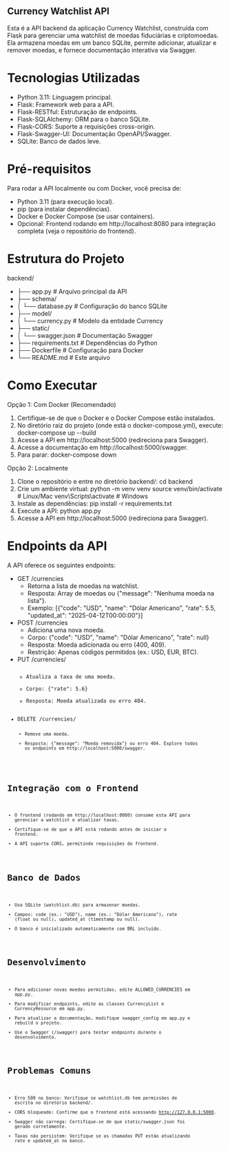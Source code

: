 ## Currency Watchlist API
Esta é a API backend da aplicação Currency Watchlist, construída com Flask para gerenciar uma watchlist de moedas fiduciárias e criptomoedas. Ela armazena moedas em um banco SQLite, permite adicionar, atualizar e remover moedas, e fornece documentação interativa via Swagger.

# Tecnologias Utilizadas
- Python 3.11: Linguagem principal.
- Flask: Framework web para a API.
- Flask-RESTful: Estruturação de endpoints.
- Flask-SQLAlchemy: ORM para o banco SQLite.
- Flask-CORS: Suporte a requisições cross-origin.
- Flask-Swagger-UI: Documentação OpenAPI/Swagger.
- SQLite: Banco de dados leve.

# Pré-requisitos
Para rodar a API localmente ou com Docker, você precisa de:
- Python 3.11 (para execução local).
- pip (para instalar dependências).
- Docker e Docker Compose (se usar containers).
- Opcional: Frontend rodando em http://localhost:8080 para integração completa (veja o repositório do frontend).

# Estrutura do Projeto
backend/
- ├── app.py            # Arquivo principal da API
- ├── schema/
- │   └── database.py   # Configuração do banco SQLite
- ├── model/
- │   └── currency.py   # Modelo da entidade Currency
- ├── static/
- │   └── swagger.json  # Documentação Swagger
- ├── requirements.txt  # Dependências do Python
- ├── Dockerfile        # Configuração para Docker
- └── README.md         # Este arquivo

# Como Executar
Opção 1: Com Docker (Recomendado)
1. Certifique-se de que o Docker e o Docker Compose estão instalados.
2. No diretório raiz do projeto (onde está o docker-compose.yml), execute:
docker-compose up --build
3. Acesse a API em http://localhost:5000 (redireciona para Swagger).
4. Acesse a documentação em http://localhost:5000/swagger.
5. Para parar:
docker-compose down

Opção 2: Localmente
1. Clone o repositório e entre no diretório backend/:
cd backend
2. Crie um ambiente virtual:
python -m venv venv
source venv/bin/activate  # Linux/Mac
venv\Scripts\activate     # Windows
3. Instale as dependências:
pip install -r requirements.txt
4. Execute a API:
python app.py
5. Acesse a API em http://localhost:5000 (redireciona para Swagger).

# Endpoints da API
A API oferece os seguintes endpoints:

- GET /currencies
  - Retorna a lista de moedas na watchlist.
  - Resposta: Array de moedas ou {"message": "Nenhuma moeda na lista"}.
  - Exemplo: [{"code": "USD", "name": "Dólar Americano", "rate": 5.5, "updated_at": "2025-04-12T00:00:00"}]
- POST /currencies
  - Adiciona uma nova moeda.
  - Corpo: {"code": "USD", "name": "Dólar Americano", "rate": null}
  - Resposta: Moeda adicionada ou erro (400, 409).
  - Restrição: Apenas códigos permitidos (ex.: USD, EUR, BTC).
- PUT /currencies/<code>
  - Atualiza a taxa de uma moeda.
  - Corpo: {"rate": 5.6}
  - Resposta: Moeda atualizada ou erro 404.
- DELETE /currencies/<code>
  - Remove uma moeda.
  - Resposta: {"message": "Moeda removida"} ou erro 404.
Explore todos os endpoints em http://localhost:5000/swagger.

# Integração com o Frontend
- O frontend (rodando em http://localhost:8080) consome esta API para gerenciar a watchlist e atualizar taxas.
- Certifique-se de que a API está rodando antes de iniciar o frontend.
- A API suporta CORS, permitindo requisições do frontend.

# Banco de Dados
- Usa SQLite (watchlist.db) para armazenar moedas.
- Campos: code (ex.: "USD"), name (ex.: "Dólar Americano"), rate (float ou null), updated_at (timestamp ou null).
- O banco é inicializado automaticamente com BRL incluído.

# Desenvolvimento
- Para adicionar novas moedas permitidas, edite ALLOWED_CURRENCIES em app.py.
- Para modificar endpoints, edite as classes CurrencyList e CurrencyResource em app.py.
- Para atualizar a documentação, modifique swagger_config em app.py e rebuild o projeto.
- Use o Swagger (/swagger) para testar endpoints durante o desenvolvimento.

# Problemas Comuns
- Erro 500 no banco: Verifique se watchlist.db tem permissões de escrita no diretório backend/.
- CORS bloqueado: Confirme que o frontend está acessando http://127.0.0.1:5000.
- Swagger não carrega: Certifique-se de que static/swagger.json foi gerado corretamente.
- Taxas não persistem: Verifique se as chamadas PUT estão atualizando rate e updated_at no banco.

